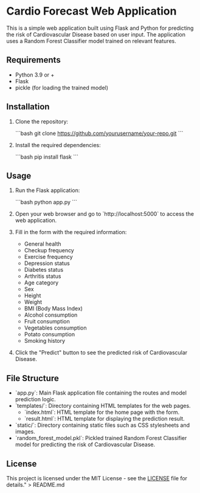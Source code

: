 # Cardio Forecast Web Application

This is a simple web application built using Flask and Python for predicting the risk of Cardiovascular Disease based on user input. The application uses a Random Forest Classifier model trained on relevant features.

## Requirements

- Python 3.9 or +
- Flask
- pickle (for loading the trained model)

## Installation

1. Clone the repository:

   \`\`\`bash
   git clone https://github.com/yourusername/your-repo.git
   \`\`\`

2. Install the required dependencies:

   \`\`\`bash
   pip install flask
   \`\`\`

## Usage

1. Run the Flask application:

   \`\`\`bash
   python app.py
   \`\`\`

2. Open your web browser and go to \`http://localhost:5000\` to access the web application.

3. Fill in the form with the required information:

   - General health
   - Checkup frequency
   - Exercise frequency
   - Depression status
   - Diabetes status
   - Arthritis status
   - Age category
   - Sex
   - Height
   - Weight
   - BMI (Body Mass Index)
   - Alcohol consumption
   - Fruit consumption
   - Vegetables consumption
   - Potato consumption
   - Smoking history

4. Click the \"Predict\" button to see the predicted risk of Cardiovascular Disease.

## File Structure

- \`app.py\`: Main Flask application file containing the routes and model prediction logic.
- \`templates/\`: Directory containing HTML templates for the web pages.
  - \`index.html\`: HTML template for the home page with the form.
  - \`result.html\`: HTML template for displaying the prediction result.
- \`static/\`: Directory containing static files such as CSS stylesheets and images.
- \`random_forest_model.pkl\`: Pickled trained Random Forest Classifier model for predicting the risk of Cardiovascular Disease.

## License

This project is licensed under the MIT License - see the [LICENSE](LICENSE) file for details." > README.md
